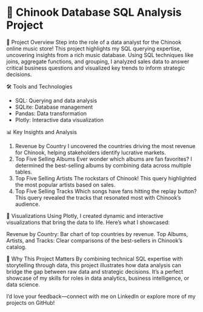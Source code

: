 # 🎵 Chinook Database SQL Analysis Project

🚀 Project Overview
Step into the role of a data analyst for the Chinook online music store! This project highlights my SQL querying expertise, uncovering insights from a rich music database. Using SQL techniques like joins, aggregate functions, and grouping, I analyzed sales data to answer critical business questions and visualized key trends to inform strategic decisions.

🛠️ Tools and Technologies
* SQL: Querying and data analysis
* SQLite: Database management
* Pandas: Data transformation
* Plotly: Interactive data visualization

📊 Key Insights and Analysis

1. Revenue by Country
I uncovered the countries driving the most revenue for Chinook, helping stakeholders identify lucrative markets.
2. Top Five Selling Albums
Ever wonder which albums are fan favorites? I determined the best-selling albums by combining data across multiple tables.
3. Top Five Selling Artists
The rockstars of Chinook! This query highlighted the most popular artists based on sales.
4. Top Five Selling Tracks
Which songs have fans hitting the replay button? This query revealed the tracks that resonated most with Chinook’s audience.

🎨 Visualizations
Using Plotly, I created dynamic and interactive visualizations that bring the data to life. Here’s what I showcased:

Revenue by Country: Bar chart of top countries by revenue.
Top Albums, Artists, and Tracks: Clear comparisons of the best-sellers in Chinook’s catalog.

🌟 Why This Project Matters
By combining technical SQL expertise with storytelling through data, this project illustrates how data analysis can bridge the gap between raw data and strategic decisions. It’s a perfect showcase of my skills for roles in data analytics, business intelligence, or data science.

I’d love your feedback—connect with me on LinkedIn or explore more of my projects on GitHub!

